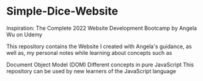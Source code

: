 # Simple-Dice-Website
Inspiration: The Complete 2022 Website Development Bootcamp by Angela Wu on Udemy

This repository contains the Website I created with Angela's guidance, as well as, my personal notes while learning about concepts such as

Document Object Model (DOM)
Different concepts in pure JavaScript
This repository can be used by new learners of the JavaScript language
